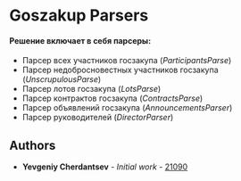 # Goszakup Parsers

#### Решение включает в себя парсеры:
* Парсер всех участников госзакупа (*ParticipantsParse*)
* Парсер недобросновестных участников госзакупа (*UnscrupulousParse*)
* Парсер лотов госзакупа (*LotsParse*)
* Парсер контрактов госзакупа (*ContractsParse*)
* Парсер объявлений госзакупа (*AnnouncementsParser*)
* Парсер руководителей (*DirectorParser*)


## Authors

* **Yevgeniy Cherdantsev** - *Initial work* - [21090](https://github.com/ZhekaCher)
